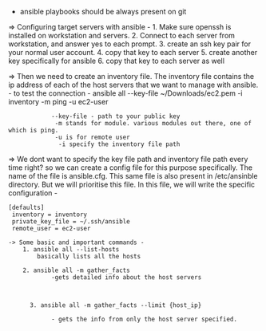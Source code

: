 - ansible playbooks should be always present on git


=> Configuring target servers with ansible - 
	 1. Make sure openssh is installed on workstation and servers. 
	 2. Connect to each server from workstation, and answer yes to each prompt. 
	 3. create an ssh key pair for your normal user account. 
	 4. copy that key to each server
	 5. create another key specifically for ansible
	 6. copy that key to each server as well

=> Then we need to create an inventory file. The inventory file contains the ip address of each of the host servers that we want to manage with ansible. 
	- to test the connection - 
			ansible all --key-file ~/Downloads/ec2.pem -i inventory -m ping -u ec2-user

				--key-file - path to your public key 
				 -m stands for module. various modules out there, one of which is ping. 
				 -u is for remote user
				  -i specify the inventory file path 


=> We dont want to specify the key file path and inventory file path every time right? so we can create a config file for this purpose specifically. The name of the file is ansible.cfg. This same file is also present in /etc/ansinble directory. But we will prioritise this file. In this file, we will write the specific configuration - 

	[defaults]
	 inventory = inventory
	 private_key_file = ~/.ssh/ansible
	 remote_user = ec2-user

	-> Some basic and important commands - 
		1. ansible all --list-hosts 
			basically lists all the hosts

		2. ansible all -m gather_facts
				-gets detailed info about the host servers
				


		  3. ansible all -m gather_facts --limit {host_ip}

				- gets the info from only the host server specified. 

		